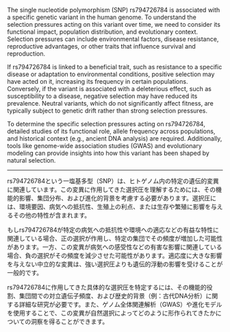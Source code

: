 The single nucleotide polymorphism (SNP) rs794726784 is associated with a specific genetic variant in the human genome. To understand the selection pressures acting on this variant over time, we need to consider its functional impact, population distribution, and evolutionary context. Selection pressures can include environmental factors, disease resistance, reproductive advantages, or other traits that influence survival and reproduction.

If rs794726784 is linked to a beneficial trait, such as resistance to a specific disease or adaptation to environmental conditions, positive selection may have acted on it, increasing its frequency in certain populations. Conversely, if the variant is associated with a deleterious effect, such as susceptibility to a disease, negative selection may have reduced its prevalence. Neutral variants, which do not significantly affect fitness, are typically subject to genetic drift rather than strong selection pressures.

To determine the specific selection pressures acting on rs794726784, detailed studies of its functional role, allele frequency across populations, and historical context (e.g., ancient DNA analysis) are required. Additionally, tools like genome-wide association studies (GWAS) and evolutionary modeling can provide insights into how this variant has been shaped by natural selection.

---

rs794726784という一塩基多型（SNP）は、ヒトゲノム内の特定の遺伝的変異に関連しています。この変異に作用してきた選択圧を理解するためには、その機能的影響、集団分布、および進化的背景を考慮する必要があります。選択圧には、環境要因、病気への抵抗性、生殖上の利点、または生存や繁殖に影響を与えるその他の特性が含まれます。

もしrs794726784が特定の病気への抵抗性や環境への適応などの有益な特性に関連している場合、正の選択が作用し、特定の集団でその頻度が増加した可能性があります。一方、この変異が病気への感受性などの有害な影響に関連している場合、負の選択がその頻度を減少させた可能性があります。適応度に大きな影響を与えない中立的な変異は、強い選択圧よりも遺伝的浮動の影響を受けることが一般的です。

rs794726784に作用してきた具体的な選択圧を特定するには、その機能的役割、集団間での対立遺伝子頻度、および歴史的背景（例：古代DNA分析）に関する詳細な研究が必要です。また、ゲノム全体関連解析（GWAS）や進化モデルを使用することで、この変異が自然選択によってどのように形作られてきたかについての洞察を得ることができます。